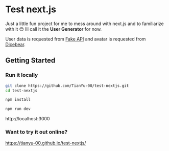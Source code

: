 # Test next.js
Just a little fun project for me to mess around with next.js and to familiarize with it 😊 Ill call it the **User Generator** for now.

User data is requested from [Fake API](https://fakerapi.it/en) and avatar is requested from [Dicebear](https://www.dicebear.com/).


## Getting Started

### Run it locally

``` bash
git clone https://github.com/TianYu-00/test-nextjs.git
cd test-nextjs
```

```bash
npm install
```

```bash
npm run dev
```

http://localhost:3000

### Want to try it out online?

https://tianyu-00.github.io/test-nextjs/
